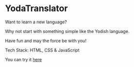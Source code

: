 # YodaTranslator

Want to learn a new language?

Why not start with something simple like the Yodish language.

Have fun and may the force be with you!

Tech Stack: HTML, CSS & JavaScript

You can try it [here](https://yodishlanguage.netlify.app/)
